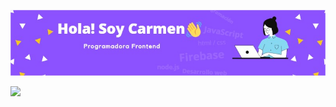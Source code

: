 ![github-readme-profile](https://github.com/carmen0810/Carmen0810/blob/main/img.jpg)

![](https://visitor-badge.glitch.me/badge?page_id=carmen0810.Carmen0810)

<!--
**carmen0810/Carmen0810** is a ✨ _special_ ✨ repository because its `README.md` (this file) appears on your GitHub profile.

Here are some ideas to get you started:

- 🔭 I’m currently working on ...
- 🌱 I’m currently learning ...
- 👯 I’m looking to collaborate on ...
- 🤔 I’m looking for help with ...
- 💬 Ask me about ...
- 📫 How to reach me: ...
- 😄 Pronouns: ...
- ⚡ Fun fact: ...
-->
